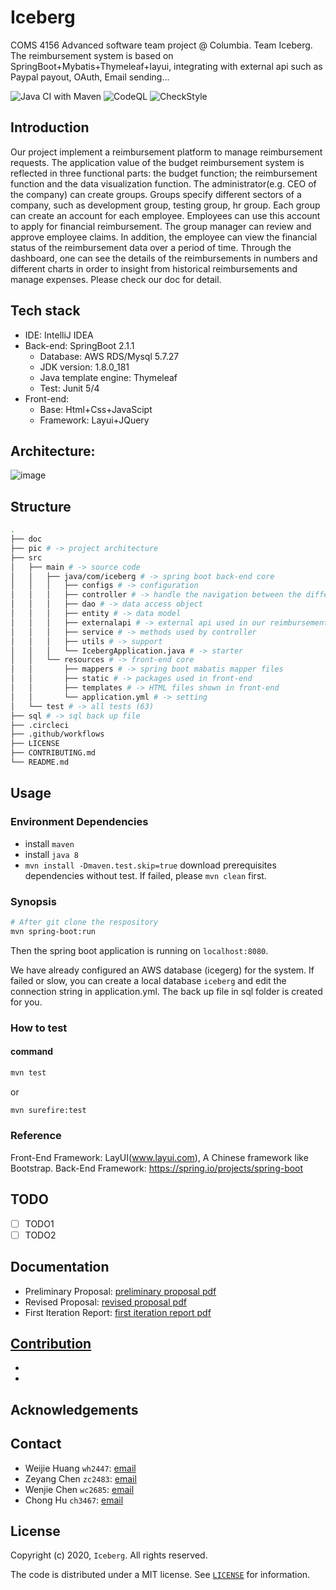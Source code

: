 # Iceberg

COMS 4156 Advanced software team project @ Columbia. Team Iceberg.
The reimbursement system is based on SpringBoot+Mybatis+Thymeleaf+layui, integrating with external api such as Paypal payout, OAuth, Email sending... 

![Java CI with Maven](https://github.com/JackSnowWolf/Iceberg/workflows/Java%20CI%20with%20Maven/badge.svg)
![CodeQL](https://github.com/JackSnowWolf/Iceberg/workflows/CodeQL/badge.svg)
![CheckStyle](https://github.com/JackSnowWolf/Iceberg/workflows/CheckStyle/badge.svg)

## Introduction

Our project implement a reimbursement platform to manage reimbursement requests. The application value of the budget reimbursement system is reflected in three functional parts: the budget function; the reimbursement function and the data visualization function. The administrator(e.g. CEO of the company) can create groups. Groups specify different sectors of a company, such as development group, testing group, hr group. Each group can create an account for each employee. Employees can use this account to apply for financial reimbursement. The group manager can review and approve employee claims. In addition, the employee can view the financial status of the reimbursement data over a period of time. Through the dashboard, one can see the details of the reimbursements in numbers and different charts in order to insight from historical reimbursements and manage expenses. Please check our doc for detail.

## Tech stack

- IDE: IntelliJ IDEA
- Back-end: SpringBoot 2.1.1
  - Database: AWS RDS/Mysql 5.7.27
  - JDK version: 1.8.0_181
  - Java template engine: Thymeleaf
  - Test: Junit 5/4
- Front-end: 
  - Base: Html+Css+JavaScipt
  - Framework: Layui+JQuery
## Architecture: 

![image](https://github.com/JackSnowWolf/Iceberg/blob/master/picture/architecture.png)

## Structure

```bash
.
├── doc
├── pic # -> project architecture
├── src 
│   ├── main # -> source code
│   │   ├── java/com/iceberg # -> spring boot back-end core
│   │   │   ├── configs # -> configuration
│   │   │   ├── controller # -> handle the navigation between the different views
│   │   │   ├── dao # -> data access object
│   │   │   ├── entity # -> data model
│   │   │   ├── externalapi # -> external api used in our reimbursement system
│   │   │   ├── service # -> methods used by controller
│   │   │   ├── utils # -> support
│   │   │   └── IcebergApplication.java # -> starter
│   │   └── resources # -> front-end core
│   │       ├── mappers # -> spring boot mabatis mapper files
│   │       ├── static # -> packages used in front-end
│   │       ├── templates # -> HTML files shown in front-end
│   │       └── application.yml # -> setting
│   └── test # -> all tests (63) 
├── sql # -> sql back up file
├── .circleci
├── .github/workflows
├── LICENSE
├── CONTRIBUTING.md
└── README.md
```
## Usage

### Environment Dependencies

- install `maven`
- install `java 8`
- `mvn install -Dmaven.test.skip=true` download prerequisites dependencies
without test. If failed, please `mvn clean` first.

### Synopsis

```bash
# After git clone the respository
mvn spring-boot:run
```

Then the spring boot application is running on `localhost:8080`.

We have already configured an AWS database (icegerg) for the system. 
If failed or slow, you can create a local database `iceberg` and edit the connection string in application.yml. The back up file in sql folder is created for you.

### How to test

#### command
```bash
mvn test
```

or

```bash
mvn surefire:test
```

### Reference
Front-End Framework: LayUI(www.layui.com), A Chinese framework like Bootstrap.
Back-End Framework: https://spring.io/projects/spring-boot

## TODO
- [ ] TODO1
- [ ] TODO2

## Documentation

- Preliminary Proposal: [preliminary proposal pdf](doc/Preliminary%20Project%20Proposal.pdf)
- Revised Proposal: [revised proposal pdf](doc/Revised%20Project%20Proposal.pdf)
- First Iteration Report: [first iteration report pdf](doc/First%20Iteration%20Report.pdf)


## [Contribution](CONTRIBUTING.md)

- 
- 

## Acknowledgements

## Contact


- Weijie Huang `wh2447`: [email](mailto:wh2447@columbia.edu.com)
- Zeyang Chen `zc2483`: [email](mailto:zc2483@columbia.edu.com)
- Wenjie Chen `wc2685`: [email](mailto:wc2685@columbia.edu.com)
- Chong Hu `ch3467`: [email](mailto:ch3467@columbia.edu.com)

## License

Copyright (c) 2020, `Iceberg`. All rights reserved.

The code is distributed under a MIT license. See [`LICENSE`](LICENSE) for information.

